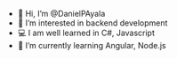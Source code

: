 - 👋 Hi, I’m @DanielPAyala
- 👀 I’m interested in backend development
- 💻 I am well learned in C#, Javascript
- 🌱 I’m currently learning Angular, Node.js
<!--- 
- 📫 How to reach me ...
- 💞️ I’m looking to collaborate on ... 
--->
<!---
DanielPAyala/DanielPAyala is a ✨ special ✨ repository because its `README.md` (this file) appears on your GitHub profile.
You can click the Preview link to take a look at your changes.
--->
